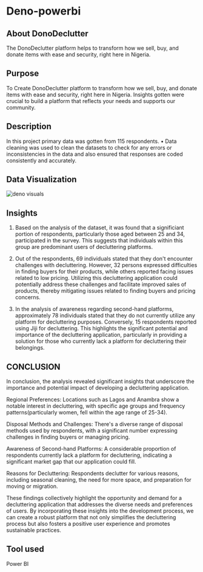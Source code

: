 # Deno-powerbi

## About DonoDeclutter

The DonoDeclutter platform helps to transform how we sell, buy, and donate items with ease and security, right here in Nigeria. 
## Purpose

To Create DonoDeclutter platform to transform how we sell, buy, and donate items with ease and security, right here in Nigeria.  Insights gotten were crucial to build a platform that reflects your needs and supports our community.

## Description

In this project primary data was gotten from 115 respondents. • Data cleaning was used to clean the datasets to check for any errors or inconsistencies in the data and also	ensured that responses are coded consistently and accurately.





## Data Visualization

![deno visuals](https://github.com/opeyemitai/Deno-powerbi/assets/119592062/e6178d53-de8e-4a5c-bc51-58ab1d461b0d)

## Insights

1. Based on the analysis of the dataset, it was found that a significiant portion of respondents, particularly those aged between 25 and 34, participated in the survey. This suggests that individuals within this group are predominant users of decluttering platforms.
   
2. Out of the respondents, 69 individuals stated that they don't encounter challenges with decluttering. However, 32 persons expressed difficulties in finding buyers for their products, while others reported facing issues related to low pricing. Utilizing this decluttering application could potentially address these challenges and facilitate improved sales of products, thereby mitigating issues related to finding buyers and pricing concerns.

3. In the analysis of awareness regarding second-hand platforms, approximately 78 individuals stated that they do not currently utilize any platform for decluttering purposes. Conversely, 15 respondents reported using Jiji for decluttering. This highlights the significant potential and importance of the decluttering application, particularly in providing a solution for those who currently lack a platform for decluttering their belongings.

##    CONCLUSION

In conclusion, the analysis revealed significant insights that underscore the importance and potential impact of developing a decluttering application.

Regional Preferences: Locations such as Lagos and Anambra show a notable interest in decluttering, with specific age groups and frequency patterns(particularly women, fell within the age range of 25-34).

Disposal Methods and Challenges: There's a diverse range of disposal methods used by respondents, with a significant number expressing challenges in finding buyers or managing pricing.

Awareness of Second-hand Platforms: A considerable proportion of respondents currently lack a platform for decluttering, indicating a significant market gap that our application could fill.

Reasons for Decluttering: Respondents declutter for various reasons, including seasonal cleaning, the need for more space, and preparation for moving or migration.

These findings collectively highlight the opportunity and demand for a decluttering application that addresses the diverse needs and preferences of users. By incorporating these insights into the development process, we can create a robust platform that not only simplifies the decluttering process but also fosters a positive user experience and promotes sustainable practices.


## Tool used

Power BI
